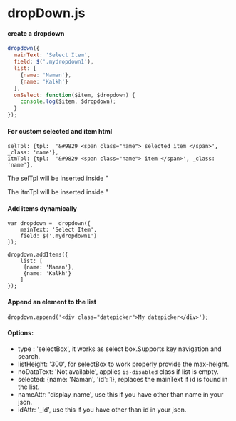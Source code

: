 # dropDown.js

#### create a dropdown

```javascript
dropdown({
  mainText: 'Select Item',
  field: $('.mydropdown1'),
  list: [
    {name: 'Naman'},
    {name: 'Kalkh'}
  ],
  onSelect: function($item, $dropdown) {
    console.log($item, $dropdown);
  }
});
```

#### For custom selected and item html
	selTpl: {tpl:  '&#9829 <span class="name"> selected item </span>', _class: 'name'},
	itmTpl: {tpl:  '&#9829 <span class="name"> item </span>', _class: 'name'},
	
The selTpl will be inserted inside "<div class="dropdown__selected"></div>

The itmTpl will be inserted inside "<div class="dropdown__item"></div>

#### Add items dynamically
    var dropdown =  dropdown({
        mainText: 'Select Item',
        field: $('.mydropdown1')
    });

    dropdown.addItems({
        list: [
         {name: 'Naman'},
         {name: 'Kalkh'}
        ]
    });

#### Append an element to the list
    dropdown.append('<div class="datepicker">My datepicker</div>');

#### Options: 
- type : 'selectBox', it works as select box.Supports key navigation and search.
- listHeight: '300', for selectBox to work properly provide the max-height.
- noDataText: 'Not available', applies `is-disabled` class if list is empty.
- selected: {name: 'Naman', 'id': 1}, replaces the mainText if id is found in the list.
- nameAttr: 'display_name', use this if you have other than name in your json.
- idAttr: '_id', use this if  you have other than id in your json.
    